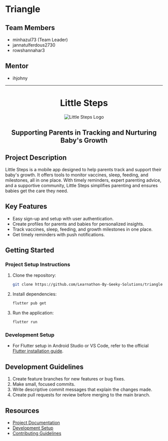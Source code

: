 
# Triangle

## Team Members
- minhazul73 (Team Leader)
- jannatulferdous2730
- rowshannahar3

## Mentor
- ihjohny

---
[//]: # (<center><h1>Little Steps <img src="assets/img.png" alt="Project Logo" style="vertical-align: middle; width: 50px;"/></h1></center>)

<h1 align="center"  style="vertical-align: middle;" >
   Little Steps
 </h1>
<div align="center">

![Little Steps Logo](https://raw.githubusercontent.com/Learnathon-By-Geeky-Solutions/triangle/feature/auth/assets/images/app_logo.png)

<h2>Supporting Parents in Tracking and Nurturing Baby's Growth</h2>
</div>


## Project Description
Little Steps is a mobile app designed to help parents track and support their baby's growth. It offers tools to monitor vaccines, sleep, feeding, and milestones, all in one place. With timely reminders, expert parenting advice, and a supportive community, Little Steps simplifies parenting and ensures babies get the care they need.

## Key Features
- Easy sign-up and setup with user authentication.
- Create profiles for parents and babies for personalized insights.
- Track vaccines, sleep, feeding, and growth milestones in one place.
- Get timely reminders with push notifications.

[//]: # (## Side Features)

[//]: # (- Light and dark mode for user interface personalization.)

[//]: # (- Engaging user experience with animations.)

[//]: # (- Offline access to data for uninterrupted usage.)

[//]: # (- Multi-device synchronization via Firebase.)

## Getting Started
### Project Setup Instructions
1. Clone the repository:
   ```bash
   git clone https://github.com/Learnathon-By-Geeky-Solutions/triangle.git
   ```
2. Install dependencies:
   ```bash
   flutter pub get
3. Run the application:
   ```bash
   flutter run
   ```

### Development Setup
- For Flutter setup in Android Studio or VS Code, refer to the official [Flutter installation guide](https://flutter.dev/docs/get-started/install).

## Development Guidelines
1. Create feature branches for new features or bug fixes.
2. Make small, focused commits.
3. Write descriptive commit messages that explain the changes made.
4. Create pull requests for review before merging to the main branch.

## Resources
- [Project Documentation](docs/)
- [Development Setup](docs/setup.md)
- [Contributing Guidelines](CONTRIBUTING.md)
